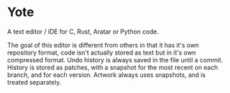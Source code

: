 # Yote
A text editor / IDE for C, Rust, Aratar or Python code.

The goal of this editor is different from others in that it has it's own repository format, code isn't actually stored as text but in it's own compressed format.  Undo history is always saved in the file until a commit.  History is stored as patches, with a snapshot for the most recent on each branch, and for each version.  Artwork always uses snapshots, and is treated separately.
